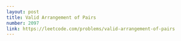 ```yaml
---
layout: post
title: Valid Arrangement of Pairs
number: 2097
link: https://leetcode.com/problems/valid-arrangement-of-pairs
---
```

